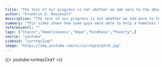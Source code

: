```yaml
---
title: "The test of our progress is not whether we add more to the abundance of those who have much; it is whether we provide enough for those who have too little."
author: "Franklin D. Roosevelt"
description: "The test of our progress is not whether we add more to the abundance of those who have much; it is whether we provide enough for those who have too little. - Franklin D. Roosevelt quotes from GetInspired365.com"
summary: "This video shows how some guys were able to help a homeless man stranded in New York City and return him home."
referenceurl: ""
tags: ["Chance","Homelessness","Hope","Kindness","Poverty",]
source: "youtube"
videoid: "iurrkqsZzqY"
image: "https://img.youtube.com/vi/iurrkqsZzqY/0.jpg"
---
```


{{< youtube iurrkqsZzqY >}}
